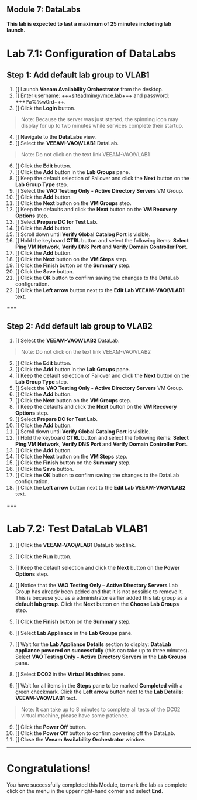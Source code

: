 Module 7: DataLabs
---
**This lab is expected to last a maximum of 25 minutes including lab launch.**

# Lab 7.1: Configuration of DataLabs

## Step 1: Add default lab group to VLAB1

1. [] Launch **Veeam Availability Orchestrator** from the desktop.
2. [] Enter username: +++siteadmin@vmce.lab+++ and password: +++Pa%%w0rd+++.
3. [] Click the **Login** button.
> Note: Because the server was just started, the spinning icon may display for up to two minutes while services complete their startup.

4. [] Navigate to the **DataLabs** view.
5. [] Select the **VEEAM-VAO\VLAB1** DataLab.
> Note: Do not click on the text link VEEAM-VAO\VLAB1

6. [] Click the **Edit** button.
7. [] Click the **Add** button in the **Lab Groups** pane.
8. [] Keep the default selection of Failover and click the **Next** button on the **Lab Group Type** step.
9. [] Select the **VAO Testing Only - Active Directory Servers** VM Group.
10. [] Click the **Add** button.
11. [] Click the **Next** button on the **VM Groups** step.
12. [] Keep the defaults and click the **Next** button on the **VM Recovery Options** step.
13. [] Select **Prepare DC for Test Lab**.
14. [] Click the **Add** button.
15. [] Scroll down until **Verify Global Catalog Port** is visible.
16. [] Hold the keyboard **CTRL** button and select the following items: **Select Ping VM Network**, **Verify DNS Port** and **Verify Domain Controller Port**.
17. [] Click the **Add** button.
18. [] Click the **Next** button on the **VM Steps** step.
19. [] Click the **Finish** button on the **Summary** step.
20. [] Click the **Save** button.
21. [] Click the **OK** button to confirm saving the changes to the DataLab configuration.
22. [] Click the **Left arrow** button next to the **Edit Lab VEEAM-VAO\VLAB1** text.

===

## Step 2: Add default lab group to VLAB2

1. [] Select the **VEEAM-VAO\VLAB2** DataLab.
> Note: Do not click on the text link VEEAM-VAO\VLAB2

2. [] Click the **Edit** button.
3. [] Click the **Add** button in the **Lab Groups** pane.
4. [] Keep the default selection of Failover and click the **Next** button on the **Lab Group Type** step.
5. [] Select the **VAO Testing Only - Active Directory Servers** VM Group.
6. [] Click the **Add** button.
7. [] Click the **Next** button on the **VM Groups** step.
8. [] Keep the defaults and click the **Next** button on the **VM Recovery Options** step.
9. [] Select **Prepare DC for Test Lab**.
10. [] Click the **Add** button.
11. [] Scroll down until **Verify Global Catalog Port** is visible.
12. [] Hold the keyboard **CTRL** button and select the following items: **Select Ping VM Network**, **Verify DNS Port** and **Verify Domain Controller Port**.
13. [] Click the **Add** button.
14. [] Click the **Next** button on the **VM Steps** step.
15. [] Click the **Finish** button on the **Summary** step.
16. [] Click the **Save** button.
17. [] Click the **OK** button to confirm saving the changes to the DataLab configuration.
18. [] Click the **Left arrow** button next to the **Edit Lab VEEAM-VAO\VLAB2** text.

===

# Lab 7.2: Test DataLab VLAB1

1. [] Click the **VEEAM-VAO\VLAB1** DataLab text link.
2. [] Click the **Run** button.
3. [] Keep the default selection and click the **Next** button on the **Power Options** step.

3. [] Notice that the **VAO Testing Only – Active Directory Servers** Lab Group has already been added and that it is not possible to remove it. This is because you as a administrator earlier added this lab group as a **default lab group**. Click the **Next** button on the **Choose Lab Groups** step.
4. [] Click the **Finish** button on the **Summary** step.
5. [] Select **Lab Appliance** in the **Lab Groups** pane.
6. [] Wait for the **Lab Appliance Details** section to display: **DataLab appliance powered on successfully** (this can take up to three minutes). Select **VAO Testing Only - Active Directory Servers** in the **Lab Groups** pane.
7. [] Select **DC02** in the **Virtual Machines** pane.
8. [] Wait for all items in the **Steps** pane to be marked **Completed** with a green checkmark. Click the **Left arrow** button next to the **Lab Details: VEEAM-VAO\VLAB1** text.
> Note: It can take up to 8 minutes to complete all tests of the DC02 virtual machine, please have some patience.

9. [] Click the **Power Off** button.
10. [] Click the **Power Off** button to confirm powering off the DataLab.
11. [] Close the **Veeam Availability Orchestrator** window.

---

# Congratulations!

You have successfully completed this Module, to mark the lab as complete click on the menu in the upper right-hand corner and select **End**.
